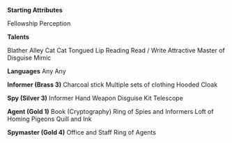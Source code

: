 **Starting Attributes**

Fellowship
Perception

**Talents**

Blather
Alley Cat
Cat Tongued
Lip Reading
Read / Write
Attractive
Master of Disguise
Mimic

**Languages**
Any
Any

**Informer (Brass 3)**
Charcoal stick
Multiple sets of clothing
Hooded Cloak

**Spy (Silver 3)**
Informer
Hand Weapon
Disguise Kit
Telescope

**Agent (Gold 1)**
Book (Cryptography)
Ring of Spies and Informers
Loft of Homing Pigeons
Quill and Ink

**Spymaster (Gold 4)**
Office and Staff
Ring of Agents